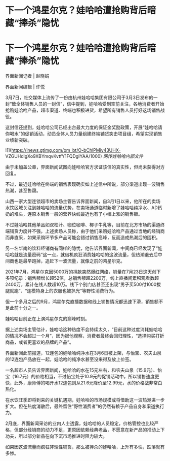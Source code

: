 # 下一个鸿星尔克？娃哈哈遭抢购背后暗藏“捧杀”隐忧

# 下一个鸿星尔克？娃哈哈遭抢购背后暗藏“捧杀”隐忧

界面新闻记者 | 赵晓娟

界面新闻编辑 | 许悦

3月7日，社交媒体上流传了一份由杭州娃哈哈集团有限公司于3月3日发布的一封“致全体销售人员的一封信”，信中提到，娃哈哈受到空前关注，各地消费者开始抢购娃哈哈产品，超市渠道、终端也积极进货，希望所有销售人员打好这场销售战役。

这封信还提到，娃哈哈公司已经出台最大力度的保证金奖励政策，开展“娃哈哈请你喝水”的促销活动，动员全体人员力量组建终端铺货突击项目组，希望实现销售业绩新突破。

![](https://inews.gtimg.com/om_bt/O-bChlPMiv43UHX-
VZGUHdlgXo9XBYmqvKvtfY1FQDgIYAA/1000) _网传娃哈哈内部文件_

由于未加盖公章，界面新闻试图向娃哈哈官方求证该信的真实性，但尚未获得对方回复。

不过，最近娃哈哈在终端的销售表现确实如上述信中所说，部分渠道出现一波销售热潮，甚至售罄。

山西一家大型连锁超市的卖场主管告诉界面新闻，自3月1日以来，他所在的卖场水饮区域关注到娃哈哈的流量优势，在卖场通道临时新增了娃哈哈纯净水、AD钙奶的堆头，连原本销售一般的营养快线最近也有了小幅上涨的销售额。

不过娃哈哈其他单品如双柚汁、咖位咖啡、椰子牛乳等，目前在北方市场的渠道终端铺货力度并不强，上述卖场人员称，由于他们采购娃哈哈产品通过当地的经销商而非直采，如果采购环节多产品可能会错过销售高峰，反而造成热潮后的囤积。

另一名华南的饮料经销商有同样的隐忧，他告诉界面新闻，中间商已经发现了“娃哈哈就是流量密码”这一点，就借机疯狂消费娃哈哈的这波流量，但热潮退去后中间商也是最早跑掉，追赶下一波流量，就像之前的鸿星尔克。

2021年7月，鸿星尔克因5000万的捐款突然爆红网络，销量在7月23日这天创下多项纪录：销售额增长超52倍，总销售额超2200万，线上直播间累积观看数超2400万，累计在线人数超10万。线下个别门店甚至还出现“男子买500付1000拔腿就跑”、“连模特身上的衣服也被扒光”等野性消费行为。

但一个多月之后的9月，鸿星尔克直播数据和线上销售情况都迅速下滑，销售额不足此前十分之一。

娃哈哈目前正在上演鸿星尔克的巅峰时刻。

据上述卖场主管估计，娃哈哈这种热度不会持续太久，“目前这种过度消耗娃哈哈的情况不会超过一个月”，因为据他观察，消费者最终会回归理性，“选择购买打折商品，或者更喜欢的品牌的产品”。

界面新闻此前报道，12连包的娃哈哈纯净水在3月6日被上架，与怡宝、农夫山泉的12连包产品放在一起，娃哈哈的纯净水甚至没来得及放上价签。

一名超市人员告诉界面新闻，娃哈哈的水在15元左右，和农夫山泉（15.9元）、怡宝（16.7元）的价格相当，不过怡宝处于10.9元的促销活动中，所以销售速度更快，此外，康师傅的喝开水12连包则从21.6元降价至12.99元，水的价格战非常白热化。

在水饮旺季即将到来的关键机遇期，娃哈哈的市场规模或将借助这一波热潮进一步扩大。但在热度消散后，最终留住“野性消费者”的仍然有赖于产品自身和渠道执行力。

2月底，界面新闻采访的业内人士透露，娃哈哈的人员稳定，价格管控也比较严格，但部分经销商的动力不足，更原因依赖经典老品，不愿意在新产品的推动上下功夫，所以部分新品在向下沉市场推进时阻力较大。

如果因这波流量而疯狂非理性铺货，那么被捧杀的娃哈哈，上升有多快，跌落就有多惨。

